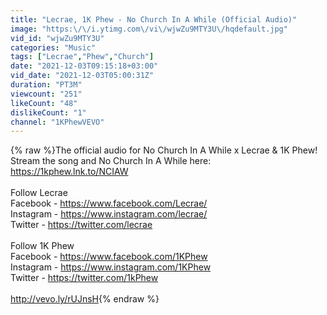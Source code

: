 ```yaml
---
title: "Lecrae, 1K Phew - No Church In A While (Official Audio)"
image: "https:\/\/i.ytimg.com\/vi\/wjwZu9MTY3U\/hqdefault.jpg"
vid_id: "wjwZu9MTY3U"
categories: "Music"
tags: ["Lecrae","Phew","Church"]
date: "2021-12-03T09:15:18+03:00"
vid_date: "2021-12-03T05:00:31Z"
duration: "PT3M"
viewcount: "251"
likeCount: "48"
dislikeCount: "1"
channel: "1KPhewVEVO"
---
```

{% raw %}The official audio for No Church In A While x Lecrae &amp; 1K Phew! Stream the song and No Church In A While here: <a rel="nofollow" target="blank" href="https://1kphew.lnk.to/NCIAW">https://1kphew.lnk.to/NCIAW</a> <br /><br />Follow Lecrae<br />Facebook - <a rel="nofollow" target="blank" href="https://www.facebook.com/Lecrae/">https://www.facebook.com/Lecrae/</a><br />Instagram - <a rel="nofollow" target="blank" href="https://www.instagram.com/lecrae/">https://www.instagram.com/lecrae/</a><br />Twitter - <a rel="nofollow" target="blank" href="https://twitter.com/lecrae">https://twitter.com/lecrae</a><br /><br />Follow 1K Phew<br />Facebook - <a rel="nofollow" target="blank" href="https://www.facebook.com/1KPhew">https://www.facebook.com/1KPhew</a> <br />Instagram - <a rel="nofollow" target="blank" href="https://www.instagram.com/1KPhew">https://www.instagram.com/1KPhew</a> <br />Twitter - <a rel="nofollow" target="blank" href="https://twitter.com/1kPhew">https://twitter.com/1kPhew</a><br /><br /><a rel="nofollow" target="blank" href="http://vevo.ly/rUJnsH">http://vevo.ly/rUJnsH</a>{% endraw %}
